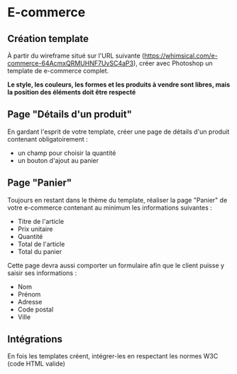 # E-commerce

## Création template

À partir du wireframe situé sur l'URL suivante (https://whimsical.com/e-commerce-64AcmxQRMUHNF7UvSC4aP3), créer avec Photoshop un template de e-commerce complet.

**Le style, les couleurs, les formes et les produits à vendre sont libres, mais la position des éléments doit être respecté**


## Page "Détails d'un produit"

En gardant l'esprit de votre template, créer une page de détails d'un produit contenant obligatoirement :

* un champ pour choisir la quantité
* un bouton d'ajout au panier


## Page "Panier"

Toujours en restant dans le thème du template, réaliser la page "Panier" de votre e-commerce contenant au minimum les informations suivantes :

* Titre de l'article
* Prix unitaire
* Quantité
* Total de l'article
* Total du panier

Cette page devra aussi comporter un formulaire afin que le client puisse y saisir ses informations :

* Nom
* Prénom
* Adresse
* Code postal
* Ville


## Intégrations 

En fois les templates créent, intégrer-les en respectant les normes W3C (code HTML valide)
